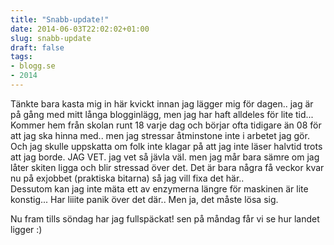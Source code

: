 ```yaml
---
title: "Snabb-update!"
date: 2014-06-03T22:02:02+01:00
slug: snabb-update
draft: false
tags:
- blogg.se
- 2014
---
```

Tänkte bara kasta mig in här kvickt innan jag lägger mig för dagen.. jag är på gång med mitt långa blogginlägg, men jag har haft alldeles för lite tid... Kommer hem från skolan runt 18 varje dag och börjar ofta tidigare än 08 för att jag ska hinna med.. men jag stressar åtminstone inte i arbetet jag gör.  Och jag skulle uppskatta om folk inte klagar på att jag inte läser halvtid trots att jag borde. JAG VET. jag vet så jävla väl. men jag mår bara sämre om jag låter skiten ligga och blir stressad över det. Det är bara några få veckor kvar nu på exjobbet (praktiska bitarna) så jag vill fixa det här..  
Dessutom kan jag inte mäta ett av enzymerna längre för maskinen är lite konstig... Har liiite panik över det där.. Men ja, det måste lösa sig.  
  
Nu fram tills söndag har jag fullspäckat! sen på måndag får vi se hur landet ligger :)